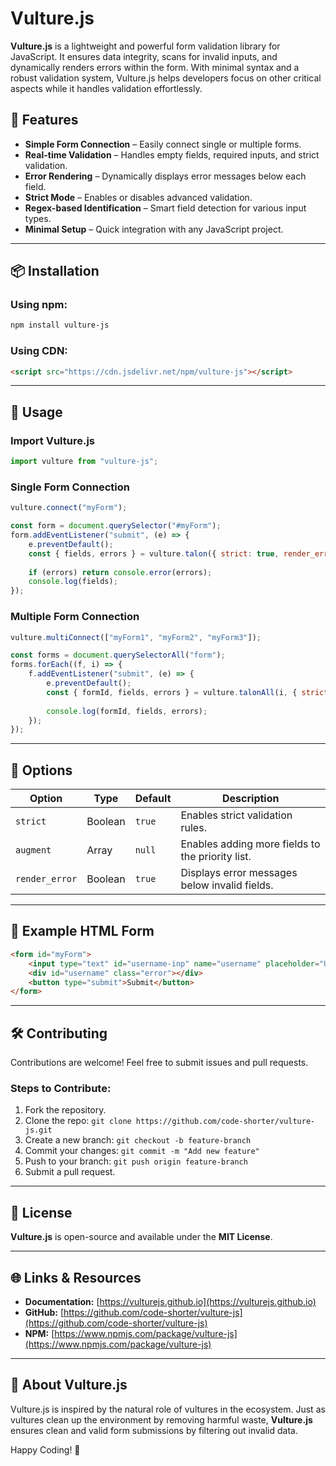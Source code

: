 # Vulture.js

**Vulture.js** is a lightweight and powerful form validation library for JavaScript. It ensures data integrity, scans for invalid inputs, and dynamically renders errors within the form. With minimal syntax and a robust validation system, Vulture.js helps developers focus on other critical aspects while it handles validation effortlessly.

## 🚀 Features
- **Simple Form Connection** – Easily connect single or multiple forms.
- **Real-time Validation** – Handles empty fields, required inputs, and strict validation.
- **Error Rendering** – Dynamically displays error messages below each field.
- **Strict Mode** – Enables or disables advanced validation.
- **Regex-based Identification** – Smart field detection for various input types.
- **Minimal Setup** – Quick integration with any JavaScript project.

---

## 📦 Installation

### Using npm:
```bash
npm install vulture-js
```

### Using CDN:
```html
<script src="https://cdn.jsdelivr.net/npm/vulture-js"></script>
```

---

## 🔧 Usage

### Import Vulture.js
```js
import vulture from "vulture-js";
```

### Single Form Connection
```js
vulture.connect("myForm");

const form = document.querySelector("#myForm");
form.addEventListener("submit", (e) => {
    e.preventDefault();
    const { fields, errors } = vulture.talon({ strict: true, render_error: true });
    
    if (errors) return console.error(errors);
    console.log(fields);
});
```

### Multiple Form Connection
```js
vulture.multiConnect(["myForm1", "myForm2", "myForm3"]);

const forms = document.querySelectorAll("form");
forms.forEach((f, i) => {
    f.addEventListener("submit", (e) => {
        e.preventDefault();
        const { formId, fields, errors } = vulture.talonAll(i, { strict: true, render_error: true });
        
        console.log(formId, fields, errors);
    });
});
```

---

## 🎯 Options
| Option           | Type    | Default | Description |
|-----------------|---------|---------|-------------|
| `strict`        | Boolean | `true`  | Enables strict validation rules. |
| `augment`       | Array   | `null`  | Enables adding more fields to the priority list. |
| `render_error`  | Boolean | `true`  | Displays error messages below invalid fields. |

---

## 📌 Example HTML Form
```html
<form id="myForm">
    <input type="text" id="username-inp" name="username" placeholder="Username">
    <div id="username" class="error"></div>
    <button type="submit">Submit</button>
</form>
```

---

## 🛠️ Contributing
Contributions are welcome! Feel free to submit issues and pull requests.

### Steps to Contribute:
1. Fork the repository.
2. Clone the repo: `git clone https://github.com/code-shorter/vulture-js.git`
3. Create a new branch: `git checkout -b feature-branch`
4. Commit your changes: `git commit -m "Add new feature"`
5. Push to your branch: `git push origin feature-branch`
6. Submit a pull request.

---

## 📜 License
**Vulture.js** is open-source and available under the **MIT License**.

---

## 🌐 Links & Resources
- **Documentation:** [https://vulturejs.github.io](https://vulturejs.github.io)
- **GitHub:** [https://github.com/code-shorter/vulture-js](https://github.com/code-shorter/vulture-js)
- **NPM:** [https://www.npmjs.com/package/vulture-js](https://www.npmjs.com/package/vulture-js)

---

## 🦅 About Vulture.js
Vulture.js is inspired by the natural role of vultures in the ecosystem. Just as vultures clean up the environment by removing harmful waste, **Vulture.js** ensures clean and valid form submissions by filtering out invalid data.

Happy Coding! 🎉

